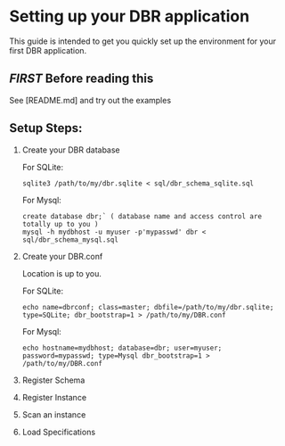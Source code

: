 Setting up your DBR application
===
This guide is intended to get you quickly set up the environment for your first DBR application.


*FIRST* Before reading this
---

See [README.md] and try out the examples

Setup Steps:
---

 1. Create your DBR database

    For SQLite:

        sqlite3 /path/to/my/dbr.sqlite < sql/dbr_schema_sqlite.sql

    For Mysql:

        create database dbr;` ( database name and access control are totally up to you )
        mysql -h mydbhost -u myuser -p'mypasswd' dbr < sql/dbr_schema_mysql.sql

 2. Create your DBR.conf

    Location is up to you.

    For SQLite:

        echo name=dbrconf; class=master; dbfile=/path/to/my/dbr.sqlite; type=SQLite; dbr_bootstrap=1 > /path/to/my/DBR.conf

    For Mysql:

        echo hostname=mydbhost; database=dbr; user=myuser; password=mypasswd; type=Mysql dbr_bootstrap=1 > /path/to/my/DBR.conf

 3. Register Schema
 4. Register Instance
 5. Scan an instance
 6. Load Specifications